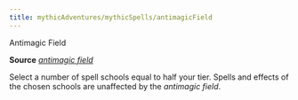 ```yaml
---
title: mythicAdventures/mythicSpells/antimagicField
---
```

Antimagic Field

**Source** [_antimagic field_](spells/antimagicField.md#_antimagic-field)

Select a number of spell schools equal to half your tier. Spells and effects of the chosen schools are unaffected by the _antimagic field_.

